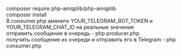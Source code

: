 composer require php-amqplib/php-amqplib   
composer install   
В consumer.php амените YOUR_TELEGRAM_BOT_TOKEN и YOUR_TELEGRAM_CHAT_ID на реальные значения   
отправить сообщение в очередь - php producer.php   
получить сообщение из очереди и отправить его в Telegram - php consumer.php   
